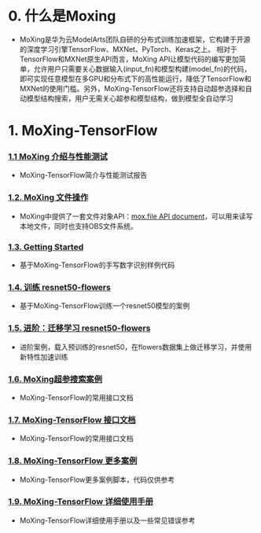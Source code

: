 
# 0. 什么是Moxing
- MoXing是华为云ModelArts团队自研的分布式训练加速框架，它构建于开源的深度学习引擎TensorFlow、MXNet、PyTorch、Keras之上。 相对于TensorFlow和MXNet原生API而言，MoXing API让模型代码的编写更加简单，允许用户只需要关心数据输入(input_fn)和模型构建(model_fn)的代码，即可实现任意模型在多GPU和分布式下的高性能运行，降低了TensorFlow和MXNet的使用门槛。另外，MoXing-TensorFlow还将支持自动超参选择和自动模型结构搜索，用户无需关心超参和模型结构，做到模型全自动学习

# 1. MoXing-TensorFlow

### [1.1 MoXing 介绍与性能测试](MoXing_API_Introduction.md)

- MoXing-TensorFlow简介与性能测试报告

### [1.2. MoXing 文件操作](MoXing_API_File.md)

- MoXing中提供了一套文件对象API：[mox.file API document](MoXing_API_File_apidoc.md)，可以用来读写本地文件，同时也支持OBS文件系统。

### [1.3. Getting Started](MoXing_API_GettingStarted.md)

- 基于MoXing-TensorFlow的手写数字识别样例代码

### [1.4. 训练 resnet50-flowers](MoXing_API_Flowers.md)

- 基于MoXing-TensorFlow训练一个resnet50模型的案例

### [1.5. 进阶：迁移学习 resnet50-flowers](MoXing_API_FlowersAdvanced.md)

- 进阶案例，载入预训练的resnet50，在flowers数据集上做迁移学习，并使用新特性加速训练

### [1.6. MoXing超参搜索案例](MoXing_API_Hyperselector_Training.md)

- MoXing-TensorFlow的常用接口文档

### [1.7. MoXing-TensorFlow 接口文档](MoXing_API_TensorFlow_apidoc.md)

- MoXing-TensorFlow的常用接口文档

### [1.8. MoXing-TensorFlow 更多案例](MoXing_API_MoreExamples.md)

- MoXing-TensorFlow更多案例脚本，代码仅供参考

### [1.9. MoXing-TensorFlow 详细使用手册](MoXing_API_UserInstructions.md)

- MoXing-TensorFlow详细使用手册以及一些常见错误参考
